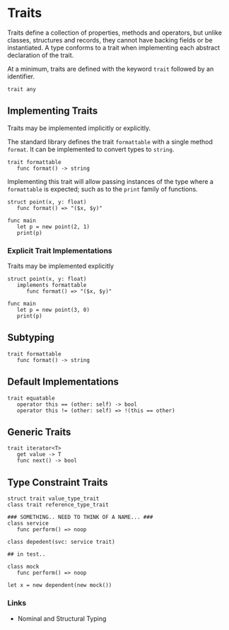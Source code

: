 # Traits

Traits define a collection of properties, methods and operators, but unlike classes, structures and records, they cannot have backing fields or be instantiated. A type conforms to a trait when implementing each abstract declaration of the trait.

At a minimum, traits are defined with the keyword `trait` followed by an identifier.

```rush
trait any
```

## Implementing Traits

Traits may be implemented implicitly or explicitly.

The standard library defines the trait `formattable` with a single method `format`. It can be implemented to convert types to `string`.

```rush
trait formattable
   func format() -> string
```

Implementing this trait will allow passing instances of the type where a `formattable` is expected; such as to the `print` family of functions.

```rush
struct point(x, y: float)
   func format() => "($x, $y)"

func main
   let p = new point(2, 1)
   print(p)
```

### Explicit Trait Implementations

Traits may be implemented explicitly

```rush
struct point(x, y: float)
   implements formattable
      func format() => "($x, $y)"

func main
   let p = new point(3, 0)
   print(p)
```

## Subtyping

```rush
trait formattable
   func format() -> string
```

## Default Implementations

```rush
trait equatable
   operator this == (other: self) -> bool
   operator this != (other: self) => !(this == other)
```

## Generic Traits

```rush
trait iterator<T>
   get value -> T
   func next() -> bool
```

## Type Constraint Traits

```rush
struct trait value_type_trait
class trait reference_type_trait
```

```rush
### SOMETHING.. NEED TO THINK OF A NAME... ###
class service
   func perform() => noop

class depedent(svc: service trait)

## in test..

class mock
   func perform() => noop

let x = new dependent(new mock())
```

### Links

- Nominal and Structural Typing

